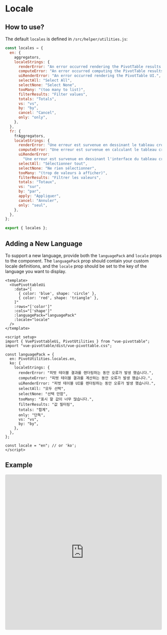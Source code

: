 # Locale

## How to use?

The default `locales` is defined in `/src/helper/utilities.js`:

```js
const locales = {
  en: {
    aggregators,
    localeStrings: {
      renderError: "An error occurred rendering the PivotTable results.",
      computeError: "An error occurred computing the PivotTable results.",
      uiRenderError: "An error occurred rendering the PivotTable UI.",
      selectAll: "Select All",
      selectNone: "Select None",
      tooMany: "(too many to list)",
      filterResults: "Filter values",
      totals: "Totals",
      vs: "vs",
      by: "by",
      cancel: "Cancel",
      only: "only",
    },
  },
  fr: {
    frAggregators,
    localeStrings: {
      renderError: "Une erreur est survenue en dessinant le tableau croisé.",
      computeError: "Une erreur est survenue en calculant le tableau croisé.",
      uiRenderError:
        "Une erreur est survenue en dessinant l'interface du tableau croisé dynamique.",
      selectAll: "Sélectionner tout",
      selectNone: "Ne rien sélectionner",
      tooMany: "(trop de valeurs à afficher)",
      filterResults: "Filtrer les valeurs",
      totals: "Totaux",
      vs: "sur",
      by: "par",
      apply: "Appliquer",
      cancel: "Annuler",
      only: "seul",
    },
  },
};

export { locales };
```

## Adding a New Language

To support a new language, provide both the `languagePack` and `locale` props to the component.
The `languagePack` prop should contain your custom locale definitions, and the `locale` prop should be set to the key of the language you want to display.

```vue
<template>
  <VuePivottableUi
    :data="[
      { color: 'blue', shape: 'circle' },
      { color: 'red', shape: 'triangle' },
    ]"
    :rows="['color']"
    :cols="['shape']"
    :languagePack="languagePack"
    :locale="locale"
  />
</template>

<script setup>
import { VuePivottableUi, PivotUtilities } from "vue-pivottable";
import "vue-pivottable/dist/vue-pivottable.css";

const languagePack = {
  en: PivotUtilities.locales.en,
  ko: {
    localeStrings: {
      renderError: "피벗 테이블 결과를 렌더링하는 동안 오류가 발생 했습니다.",
      computeError: "피벗 테이블 결과를 계산하는 동안 오류가 발생 했습니다.",
      uiRenderError: "피벗 테이블 UI를 렌더링하는 동안 오류가 발생 했습니다.",
      selectAll: "모두 선택",
      selectNone: "선택 안함",
      tooMany: "표시 할 값이 너무 많습니다.",
      filterResults: "값 필터링",
      totals: "합계",
      only: "단독",
      vs: "vs",
      by: "by",
    },
  },
};

const locale = "en"; // or 'ko';
</script>
```

## Example

<iframe
  src="https://stackblitz.com/edit/vitejs-vite-aefzv3q9?ctl=1&embed=1&file=src%2FApp.vue&hideExplorer=1&hideNavigation=1&view=preview"
  width="100%"
  height="500"
  style="border:0; border-radius: 4px; overflow:hidden;"
  title="Vue Pivottable Example: Locale"
  allow="accelerometer; ambient-light-sensor; camera; encrypted-media; geolocation; gyroscope; hid; microphone; midi; payment; usb; vr; xr-spatial-tracking"
  sandbox="allow-forms allow-modals allow-popups allow-presentation allow-same-origin allow-scripts"
></iframe>
